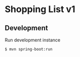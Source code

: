 # Shopping List v1

## Development

Run development instance
```courseignore
$ mvn spring-boot:run
```